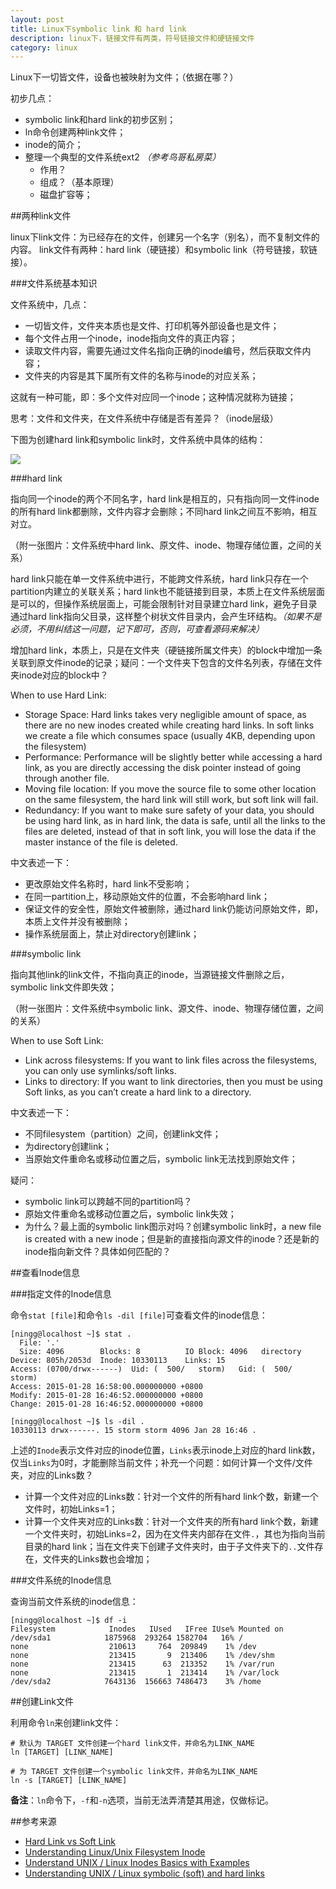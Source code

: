 ```yaml
---
layout: post
title: Linux下symbolic link 和 hard link
description: linux下，链接文件有两类，符号链接文件和硬链接文件
category: linux
---
```


Linux下一切皆文件，设备也被映射为文件；（依据在哪？）

初步几点：

* symbolic link和hard link的初步区别；
* ln命令创建两种link文件；
* inode的简介；
* 整理一个典型的文件系统ext2 *（参考鸟哥私房菜）*
	* 作用？
	* 组成？（基本原理）
	* 磁盘扩容等；






##两种link文件

linux下link文件：为已经存在的文件，创建另一个名字（别名），而不复制文件的内容。
link文件有两种：hard link（硬链接）和symbolic link（符号链接，软链接）。

###文件系统基本知识

文件系统中，几点：

* 一切皆文件，文件夹本质也是文件、打印机等外部设备也是文件；
* 每个文件占用一个inode，inode指向文件的真正内容；
* 读取文件内容，需要先通过文件名指向正确的inode编号，然后获取文件内容；
* 文件夹的内容是其下属所有文件的名称与inode的对应关系；


这就有一种可能，即：多个文件对应同一个inode；这种情况就称为链接；

思考：文件和文件夹，在文件系统中存储是否有差异？（inode层级）


下图为创建hard link和symbolic link时，文件系统中具体的结构：

![](/images/symbolic-and-hard-link.png)


###hard link

指向同一个inode的两个不同名字，hard link是相互的，只有指向同一文件inode的所有hard link都删除，文件内容才会删除；不同hard link之间互不影响，相互对立。


（附一张图片：文件系统中hard link、原文件、inode、物理存储位置，之间的关系）

hard link只能在单一文件系统中进行，不能跨文件系统，hard link只存在一个partition内建立的关联关系；hard link也不能链接到目录，本质上在文件系统层面是可以的，但操作系统层面上，可能会限制针对目录建立hard link，避免子目录通过hard link指向父目录，这样整个树状文件目录内，会产生环结构。*（如果不是必须，不用纠结这一问题，记下即可，否则，可查看源码来解决）*

增加hard link，本质上，只是在文件夹（硬链接所属文件夹）的block中增加一条关联到原文件inode的记录；疑问：一个文件夹下包含的文件名列表，存储在文件夹inode对应的block中？

When to use Hard Link:

* Storage Space: Hard links takes very negligible amount of space, as there are no new inodes created while creating hard links. In soft links we create a file which consumes space (usually 4KB, depending upon the filesystem)
* Performance: Performance will be slightly better while accessing a hard link, as you are directly accessing the disk pointer instead of going through another file.
* Moving file location: If you move the source file to some other location on the same filesystem, the hard link will still work, but soft link will fail.
* Redundancy: If you want to make sure safety of your data, you should be using hard link, as in hard link, the data is safe, until all the links to the files are deleted, instead of that in soft link, you will lose the data if the master instance of the file is deleted.

中文表述一下：

* 更改原始文件名称时，hard link不受影响；
* 在同一partition上，移动原始文件的位置，不会影响hard link；
* 保证文件的安全性，原始文件被删除，通过hard link仍能访问原始文件，即，本质上文件并没有被删除；
* 操作系统层面上，禁止对directory创建link；

###symbolic link

指向其他link的link文件，不指向真正的inode，当源链接文件删除之后，symbolic link文件即失效；

（附一张图片：文件系统中symbolic link、源文件、inode、物理存储位置，之间的关系）

When to use Soft Link:

* Link across filesystems: If you want to link files across the filesystems, you can only use symlinks/soft links.
* Links to directory: If you want to link directories, then you must be using Soft links, as you can’t create a hard link to a directory.

中文表述一下：

* 不同filesystem（partition）之间，创建link文件；
* 为directory创建link；
* 当原始文件重命名或移动位置之后，symbolic link无法找到原始文件；


疑问：

* symbolic link可以跨越不同的partition吗？
* 原始文件重命名或移动位置之后，symbolic link失效；
* 为什么？最上面的symbolic link图示对吗？创建symbolic link时，a new file is created with a new inode；但是新的直接指向源文件的inode？还是新的inode指向新文件？具体如何匹配的？


##查看Inode信息

###指定文件的Inode信息

命令`stat [file]`和命令`ls -dil [file]`可查看文件的inode信息：

	[ningg@localhost ~]$ stat .
	  File: '.'
	  Size: 4096      	Blocks: 8          IO Block: 4096   directory
	Device: 805h/2053d	Inode: 10330113    Links: 15
	Access: (0700/drwx------)  Uid: (  500/   storm)   Gid: (  500/   storm)
	Access: 2015-01-28 16:58:00.000000000 +0800
	Modify: 2015-01-28 16:46:52.000000000 +0800
	Change: 2015-01-28 16:46:52.000000000 +0800
	
	[ningg@localhost ~]$ ls -dil .
	10330113 drwx------. 15 storm storm 4096 Jan 28 16:46 .


上述的`Inode`表示文件对应的inode位置，`Links`表示inode上对应的hard link数，仅当`Links`为0时，才能删除当前文件；补充一个问题：如何计算一个文件/文件夹，对应的Links数？

* 计算一个文件对应的Links数：针对一个文件的所有hard link个数，新建一个文件时，初始Links=1；
* 计算一个文件夹对应的Links数：针对一个文件夹的所有hard link个数，新建一个文件夹时，初始Links=2，因为在文件夹内部存在文件`.`，其也为指向当前目录的hard link；当在文件夹下创建子文件夹时，由于子文件夹下的`..`文件存在，文件夹的Links数也会增加；


###文件系统的Inode信息

查询当前文件系统的inode信息：


	[ningg@localhost ~]$ df -i
	Filesystem            Inodes   IUsed   IFree IUse% Mounted on
	/dev/sda1            1875968  293264 1582704   16% /
	none                  210613     764  209849    1% /dev
	none                  213415       9  213406    1% /dev/shm
	none                  213415      63  213352    1% /var/run
	none                  213415       1  213414    1% /var/lock
	/dev/sda2            7643136  156663 7486473    3% /home

##创建Link文件

利用命令`ln`来创建link文件：

	# 默认为 TARGET 文件创建一个hard link文件，并命名为LINK_NAME
	ln [TARGET] [LINK_NAME]

	# 为 TARGET 文件创建一个symbolic link文件，并命名为LINK_NAME
	ln -s [TARGET] [LINK_NAME]

**备注**：`ln`命令下，`-f`和`-n`选项，当前无法弄清楚其用途，仅做标记。




##参考来源

* [Hard Link vs Soft Link][Hard Link vs Soft Link]
* [Understanding Linux/Unix Filesystem Inode][Understanding Linux/Unix Filesystem Inode]
* [Understand UNIX / Linux Inodes Basics with Examples][Understand UNIX / Linux Inodes Basics with Examples]
* [Understanding UNIX / Linux symbolic (soft) and hard links][Understanding UNIX / Linux symbolic (soft) and hard links]







[NingG]:    													http://ningg.github.com  "NingG"
[Hard Link vs Soft Link]:										http://www.geekride.com/hard-link-vs-soft-link/
[Understanding Linux/Unix Filesystem Inode]:					http://www.geekride.com/understanding-unix-linux-filesystem-inodes/
[Understand UNIX / Linux Inodes Basics with Examples]:			http://www.thegeekstuff.com/2012/01/linux-inodes/
[Understanding UNIX / Linux symbolic (soft) and hard links]:	http://www.cyberciti.biz/tips/understanding-unixlinux-symbolic-soft-and-hard-links.html







